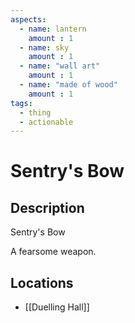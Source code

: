 ```yaml
---
aspects: 
  - name: lantern
    amount : 1
  - name: sky
    amount : 1
  - name: "wall art"
    amount : 1
  - name: "made of wood"
    amount : 1
tags:
  - thing
  - actionable
---
```


# Sentry's Bow

## Description
Sentry's Bow

A fearsome weapon.
## Locations
- [[Duelling Hall]]
